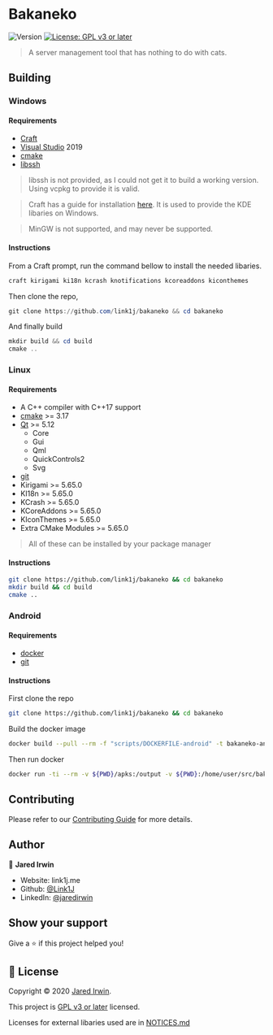 # Bakaneko
![Version](https://img.shields.io/badge/version-0.0.1-blue.svg?cacheSeconds=2592000)
[![License: GPL v3 or later](https://img.shields.io/badge/License-GPL%20v3%20or%20later-yellow.svg)](https://www.gnu.org/licenses/gpl-3.0)

> A server management tool that has nothing to do with cats.

## Building
### Windows
#### Requirements
- [Craft](https://community.kde.org/Craft)
- [Visual Studio](https://visualstudio.microsoft.com/) 2019 
- [cmake](https://cmake.org/)
- [libssh](https://www.libssh.org/)

> libssh is not provided, as I could not get it to build a working version. Using vcpkg to provide it is valid.

> Craft has a guide for installation [here](https://community.kde.org/Guidelines_and_HOWTOs/Build_from_source/Windows). It is used to provide the KDE libaries on Windows.

> MinGW is not supported, and may never be supported.

#### Instructions
From a Craft prompt, run the command bellow to install the needed libaries.
```powershell
craft kirigami ki18n kcrash knotifications kcoreaddons kiconthemes
```
Then clone the repo,
```powershell
git clone https://github.com/link1j/bakaneko && cd bakaneko
```
And finally build
```powershell
mkdir build && cd build
cmake ..
```

### Linux
#### Requirements
- A C++ compiler with C++17 support
- [cmake](https://cmake.org/) >= 3.17
- [Qt](https://www.qt.io/) >= 5.12
  - Core
  - Gui
  - Qml
  - QuickControls2
  - Svg
- [git](https://git-scm.com/)
- Kirigami >= 5.65.0
- KI18n >= 5.65.0
- KCrash >= 5.65.0
- KCoreAddons >= 5.65.0
- KIconThemes >= 5.65.0
- Extra CMake Modules >= 5.65.0
> All of these can be installed by your package manager

#### Instructions
```bash
git clone https://github.com/link1j/bakaneko && cd bakaneko
mkdir build && cd build
cmake ..
```

### Android
#### Requirements
- [docker](https://www.docker.com/git)
- [git](https://git-scm.com/)

#### Instructions
First clone the repo
```bash
git clone https://github.com/link1j/bakaneko && cd bakaneko
```
Build the docker image
```bash
docker build --pull --rm -f "scripts/DOCKERFILE-android" -t bakaneko-android:latest "scripts"
```
Then run docker
```bash
docker run -ti --rm -v ${PWD}/apks:/output -v ${PWD}:/home/user/src/bakaneko bakaneko-android bash /home/user/src/bakaneko/scripts/build_android.sh
```


## Contributing
Please refer to our [Contributing Guide](CONTRIBUTING.md) for more details.

## Author

👤 **Jared Irwin**

* Website: link1j.me
* Github: [@Link1J](https://github.com/Link1J)
* LinkedIn: [@jaredirwin](https://linkedin.com/in/jaredirwin)

## Show your support

Give a ⭐️ if this project helped you!

## 📝 License

Copyright © 2020 [Jared Irwin](https://github.com/Link1J).

This project is [GPL v3 or later](LICENSE.md) licensed.

Licenses for external libaries used are in [NOTICES.md](NOTICES.md)
